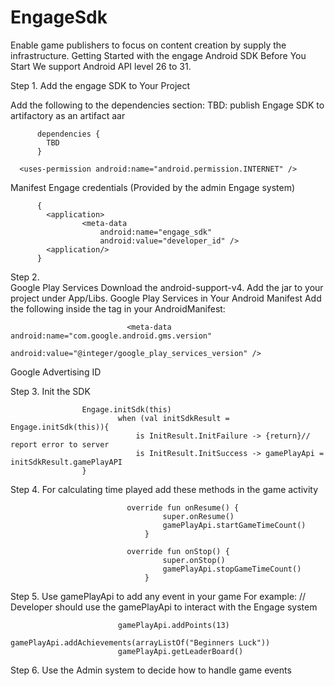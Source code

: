 # EngageSdk
Enable game publishers to focus on content creation by supply the infrastructure. 
Getting Started with the engage Android SDK
Before You Start
We support Android API level 26 to 31.

Step 1. Add the engage SDK to Your Project

Add the following to the dependencies section:
TBD: publish Engage SDK to artifactory as an artifact aar

          dependencies {
            TBD 
          }

      <uses-permission android:name="android.permission.INTERNET" />

Manifest Engage credentials (Provided by the admin Engage system)

          {
            <application>
                    <meta-data
                        android:name="engage_sdk"
                        android:value="developer_id" />
            <application/>
          }           

Step 2.          
Google Play Services
Download the android-support-v4. Add the jar to your project under App/Libs.
Google Play Services in Your Android Manifest
Add the following  inside the <application> tag in your AndroidManifest:
          
                              <meta-data android:name="com.google.android.gms.version"
                              android:value="@integer/google_play_services_version" />

          
Google Advertising ID

Step 3. Init the SDK 
          
                    Engage.initSdk(this)
                            when (val initSdkResult = Engage.initSdk(this)){
                                is InitResult.InitFailure -> {return}// report error to server
                                is InitResult.InitSuccess -> gamePlayApi = initSdkResult.gamePlayAPI
                    }
          
        
Step 4.
For calculating time played add these methods in the game activity

                              override fun onResume() {
                                      super.onResume()
                                      gamePlayApi.startGameTimeCount()
                                  }

                              override fun onStop() {
                                      super.onStop()
                                      gamePlayApi.stopGameTimeCount()
                                  }
    
Step 5.
Use gamePlayApi to add any event in your game
For example: 
 // Developer should use the gamePlayApi to interact with the Engage system
          
                            gamePlayApi.addPoints(13)
                            gamePlayApi.addAchievements(arrayListOf("Beginners Luck"))
                            gamePlayApi.getLeaderBoard()
        
Step 6. Use the Admin system to decide how to handle game events
